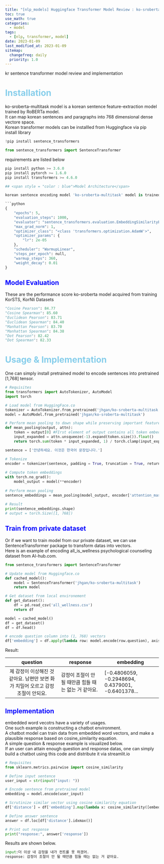 ```yaml
---
title: "[nlp_models] Huggingface Transformer Model Review : ko-sroberta-multitask"
toc: true
use_math: true
categories:
  - model
tags:
  - [nlp, transformer, model]
date: 2023-01-09
last_modified_at: 2023-01-09
sitemap:
  changefreq: daily
  priority: 1.0
---
```


kr sentence transformer model review and implementation

# <span style = "color : skyblue"> Installation </span>

ko-sroberta-multitask model is a korean sentence feature-extraction model trained by RoBERTa model. <br>
It can map korean sentences and paragraphs into 768 dimensional dense vectore space. <br>
Korean transformer models can be installled from Huggingface via pip install library

```python
!pip install sentence_transformers

from sentence_transformers import SentenceTransformer
```

requirements are listed below

```python
pip install python >= 3.6.0
pip install pytorch >= 1.6.0
pip install transformers >= 4.6.0

## <span style = "color : blue">Model Architecture</span>

korean sentence encoding model 'ko-sroberta-multitask' model is trained from following parameters

```python
{
    "epochs": 5,
    "evaluation_steps": 1000,
    "evaluator": "sentence_transformers.evaluation.EmbeddingSimilarityEvaluator.EmbeddingSimilarityEvaluator",
    "max_grad_norm": 1,
    "optimizer_class": "<class 'transformers.optimization.AdamW'>",
    "optimizer_params": {
        "lr": 2e-05
    },
    "scheduler": "WarmupLinear",
    "steps_per_epoch": null,
    "warmup_steps": 360,
    "weight_decay": 0.01
}
```

## <span style = "color : blue">Model Evaluation</span>

These are the performance score ko-sroberta model acquired from training KorSTS, KorNli Datasets

```python
"Cosine Pearson": 84.77
"Cosine Spearman": 85.60
"Euclidean Pearson": 83.71
"Euclidean Spearman": 84.40
"Manhattan Pearson": 83.70
"Manhattan Spearman": 84.38
"Dot Pearson": 82.42
"Dot Spearman": 82.33
```

# <span style = "color : skyblue"> Usage & Implementation </span>

One can simply install pretrained model to encode sentences into pretrained [1,768] tensor.

```python
# Requisites
from transformers import AutoTokenizer, AutoModel
import torch

# Load model from HuggingFace.co
tokenizer = AutoTokenizer.from_pretrained('jhgan/ko-sroberta-multitask')
model = AutoModel.from_pretrained('jhgan/ko-sroberta-multitask')

# Perform mean pooling to down shape while preserving important features
def mean_pooling(output, attn):
    token = output[0] #FIrst element of output contains all token embeddings
    input_expanded = attn.unsqueeze(-1).expand(token.size()).float()
    return torch.sum(token * input_expanded, 1) / torch.clamp(input_expanded.sum(1), min = 1e-9)

sentence = ['안녕하세요. 이것은 한국어 문장입니다.']

# Tokenize
encoder = tokenizer(sentence, padding = True, truncation = True, return_tensors = 'pt')
                    
# Compute token embeddings
with torch.no_grad():
    model_output = model(**encoder)         
                    
# Perform mean pooling
sentence_embeddings = mean_pooling(model_output, encoder['attention_mask'])
               
# Result                    
print(sentence_embeddings.shape)
# output = torch.Size([1, 768])
```
## <span style = "color : blue">Train from private dataset</span>

Or if we want to train model from our private dataset, we can use SentenceTransformer package to transform datas into vectors. <br>
Here is an example of encoding all_is_wellness psychological counseling dataset from AI-hub.com.

```python
from sentence_transformers import SentenceTransformer

# Update model from Huggingface.co
def cached_model():
    model = SentenceTransformer('jhgan/ko-sroberta-multitask')
    return model

# Get dataset from local environement
def get_dataset():
    df = pd.read_csv('all_wellness.csv')
    return df

model = cached_model()
df = get_dataset()
df = df.head()

# encode question column into (1, 768) vectors
df['embedding'] = df.apply(lambda row: model.encode(row.question), axis = 1)
```
Result:

|**question**|response|embedding|
|:---:|---|---|
|제 감정이 이상해진 것 같아요. 남편만 보면 화가 치밀어 오르고 감정 조절이 안되요.|감정이 조절이 안 될 때만큼 힘들 때는 없는 거 같아요.|[-0.4806059, -0.2948694, 0.4379001, -0.6401378...|

## <span style = "color : blue">Implementation</span>

embedded word vecotrs have a variety of usages. <br>
One such example is constructing a chatbot environment. <br>
A chatbot model can train data from embedded word vectors, and make a plausible response based on cosine_similarity equation. <br>
A simple question & response example is visualized below. <br>
If an user can attain enough question and response datas, one can simply build a chatbot using this code and distribute it via streamlit.io

```python
# Requisites
from sklearn.metrics.pairwise import cosine_similarity

# Define input sentence
user_input = str(input("input: "))

# Encode sentence from pretrained model
embedding = model.encode(user_input)

# Scrutinize similar vector using cosine similarity equation
df['distance'] = df['embedding'].map(lambda x: cosine_similarity([embedding], [x]).squeeze())

# Define answer sentence
answer = df.loc[df['distance'].idxmax()]

# Print out response
print("response:", answer['response'])
```

Results are shown below.

```python
input:더 이상 내 감정을 내가 컨트롤 못 하겠어.
response: 감정이 조절이 안 될 때만큼 힘들 때는 없는 거 같아요.
```
